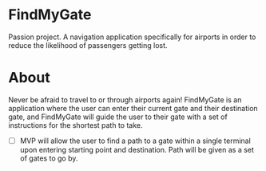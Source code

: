 # FindMyGate
Passion project. A navigation application specifically for airports in order to reduce the likelihood of passengers getting lost. 

# About
Never be afraid to travel to or through airports again! FindMyGate is an application where the user can enter their current gate and their destination gate, and FindMyGate will guide the user to their gate with a set of instructions for the shortest path to take.

- [ ] MVP will allow the user to find a path to a gate within a single terminal upon entering starting point and destination. Path will be given as a set of gates to go by.

